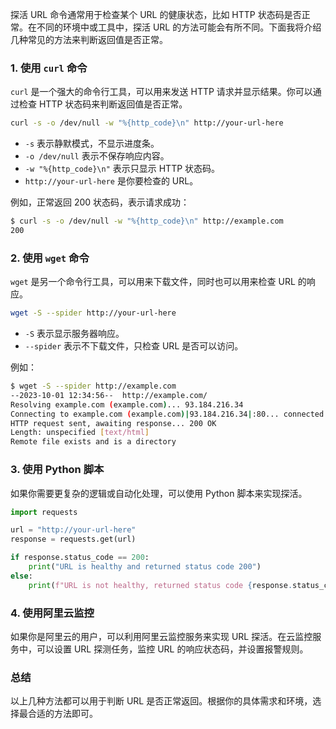 探活 URL 命令通常用于检查某个 URL 的健康状态，比如 HTTP 状态码是否正常。在不同的环境中或工具中，探活 URL 的方法可能会有所不同。下面我将介绍几种常见的方法来判断返回值是否正常。

### 1. 使用 `curl` 命令
`curl` 是一个强大的命令行工具，可以用来发送 HTTP 请求并显示结果。你可以通过检查 HTTP 状态码来判断返回值是否正常。

```sh
curl -s -o /dev/null -w "%{http_code}\n" http://your-url-here
```

- `-s` 表示静默模式，不显示进度条。
- `-o /dev/null` 表示不保存响应内容。
- `-w "%{http_code}\n"` 表示只显示 HTTP 状态码。
- `http://your-url-here` 是你要检查的 URL。

例如，正常返回 200 状态码，表示请求成功：

```sh
$ curl -s -o /dev/null -w "%{http_code}\n" http://example.com
200
```

### 2. 使用 `wget` 命令
`wget` 是另一个命令行工具，可以用来下载文件，同时也可以用来检查 URL 的响应。

```sh
wget -S --spider http://your-url-here
```

- `-S` 表示显示服务器响应。
- `--spider` 表示不下载文件，只检查 URL 是否可以访问。

例如：

```sh
$ wget -S --spider http://example.com
--2023-10-01 12:34:56--  http://example.com/
Resolving example.com (example.com)... 93.184.216.34
Connecting to example.com (example.com)|93.184.216.34|:80... connected.
HTTP request sent, awaiting response... 200 OK
Length: unspecified [text/html]
Remote file exists and is a directory
```

### 3. 使用 Python 脚本
如果你需要更复杂的逻辑或自动化处理，可以使用 Python 脚本来实现探活。

```python
import requests

url = "http://your-url-here"
response = requests.get(url)

if response.status_code == 200:
    print("URL is healthy and returned status code 200")
else:
    print(f"URL is not healthy, returned status code {response.status_code}")
```

### 4. 使用阿里云监控
如果你是阿里云的用户，可以利用阿里云监控服务来实现 URL 探活。在云监控服务中，可以设置 URL 探测任务，监控 URL 的响应状态码，并设置报警规则。

### 总结
以上几种方法都可以用于判断 URL 是否正常返回。根据你的具体需求和环境，选择最合适的方法即可。